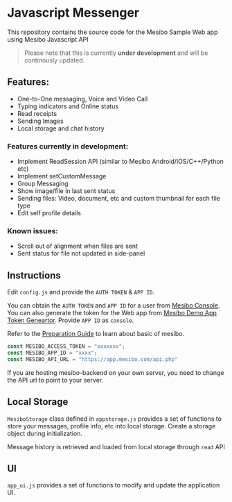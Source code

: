 # Javascript Messenger 
This repository contains the source code for the Mesibo Sample Web app using Mesibo Javascript API

> Please note that this is currently **under development** and will be continously updated. 

## Features:
- One-to-One messaging, Voice and Video Call
- Typing indicators and Online status
- Read receipts
- Sending Images 
- Local storage and chat history

### Features currently in development:
- Implement ReadSession API (similar to Mesibo Android/iOS/C++/Python etc)
- Implement setCustomMessage 
- Group Messaging
- Show image/file in last sent status
- Sending files: Video, document, etc and custom thumbnail for each file type
- Edit self profile details

### Known issues:
- Scroll out of alignment when files are sent
- Sent status for file not updated in side-panel

## Instructions

Edit `config.js` and provide the `AUTH TOKEN` & `APP ID`. 

You can obtain the `AUTH TOKEN` and `APP ID` for a user from [Mesibo Console](https://mesibo.com/console/). You can also generate the token for the Web app from [Mesibo Demo App Token Geneartor](https://app.mesibo.com/gentoken/). Provide `APP ID` as `console`. 

Refer to the [Preparation Guide](https://mesibo.com/documentation/tutorials/first-app/#preparation) to learn about basic of mesibo.

```javascript
const MESIBO_ACCESS_TOKEN = "xxxxxxx";
const MESIBO_APP_ID = "xxxx";
const MESIBO_API_URL = "https://app.mesibo.com/api.php"
```
If you are hosting mesibo-backend on your own server, you need to change the API url to point to your server.  

## Local Storage
`MesiboStorage` class defined in `appstorage.js` provides a set of functions to store your messages, profile info, etc into local storage. Create a storage object during initialization.

Message history is retrieved and loaded from local storage through `read` API

## UI
`app_ui.js` provides a set of functions to modify and update the application UI.

